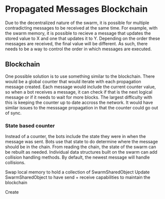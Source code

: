 # Propagated Messages Blockchain
Due to the decentralized nature of the swarm, it is possible for multiple contradicting messages to be received at the same time. For example, with the swarm memory, it is possible to recieve a message that updates the stored value to X and one that updates it to Y. Depending on the order these messages are received, the final value will be different. As such, there needs to be a way to control the order in which messages are executed.

## Blockchain
One possible solution is to use something similar to the blockchain. There would be a global counter that would iterate with each propagation message created. Each message would include the current counter value, so when a bot receives a message, it can check if that is the next logical message or if it needs to wait for more blocks. The largest difficulty with this is keeping the counter up to date accross the network. It would have similar issues to the messsage propagation in that the counter could go out of sync. 

### State based counter
Instead of a counter, the bots include the state they were in when the message was sent. Bots use that state to do determine where the message should be in the chain. From reading the chain, the state of the swarm can be rebuilt as needed. Individual data structures built on the swarm can add collision handling methods. By default, the newest message will handle collisions.


Swap local memory to hold a collection of SwarmSharedObject
Update SwarmSharedObject to have send + receive capabilities to maintain the blockchain

Create
